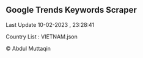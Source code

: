 

## Google Trends Keywords Scraper 
 
Last Update 10-02-2023 , 23:28:41

Country List :
VIETNAM.json



© Abdul Muttaqin 
